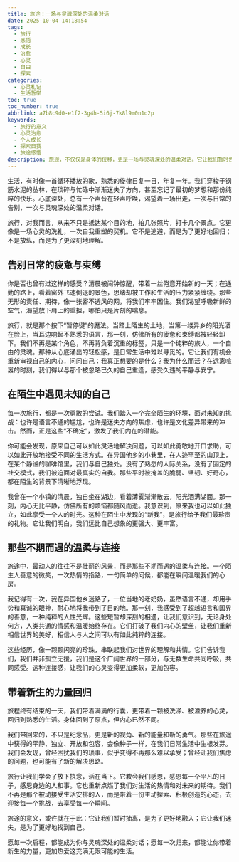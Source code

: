 ```yaml
---
title: 旅途：一场与灵魂深处的温柔对话
date: 2025-10-04 14:18:54
tags:
  - 旅行
  - 感悟
  - 成长
  - 治愈
  - 心灵
  - 自由
  - 探索
categories:
  - 心灵札记
  - 生活哲学
toc: true
toc_number: true
abbrlink: a7b8c9d0-e1f2-3g4h-5i6j-7k8l9m0n1o2p
keywords:
  - 旅行的意义
  - 心灵治愈
  - 个人成长
  - 探索自我
  - 旅途感悟
description: 旅途，不仅仅是身体的位移，更是一场与灵魂深处的温柔对话。它让我们暂时告别日常的喧嚣与疲惫，在陌生的风景中遇见未知的自己，感受不期而遇的温暖，最终带着新生的力量回归。这篇文章将带你走进旅行的内在世界，感受它如何治愈、启发并重塑我们的心灵。
---
```


生活，有时像一首循环播放的歌，熟悉的旋律日复一日，年复一年。我们穿梭于钢筋水泥的丛林，在琐碎与忙碌中渐渐迷失了方向，甚至忘记了最初的梦想和那份纯粹的快乐。心底深处，总有一个声音在轻声呼唤，渴望着一场出走，一次与日常的告别，一次与灵魂深处的温柔对话。

旅行，对我而言，从来不只是抵达某个目的地，拍几张照片，打卡几个景点。它更像是一场心灵的洗礼，一次自我重塑的契机。它不是逃避，而是为了更好地回归；不是放纵，而是为了更深刻地理解。

## 告别日常的疲惫与束缚

你是否也曾有过这样的感受？清晨被闹钟惊醒，带着一丝倦意开始新的一天；在通勤的路上，看着窗外飞速倒退的景色，思绪却被工作和生活的压力紧紧缠绕。那些无形的责任、期待，像一张密不透风的网，将我们牢牢困住。我们渴望呼吸新鲜的空气，渴望放下肩上的重担，哪怕只是片刻的喘息。

旅行，就是那个按下“暂停键”的魔法。当踏上陌生的土地，当第一缕异乡的阳光洒在脸上，当耳边响起不熟悉的语言，那一刻，仿佛所有的疲惫和束缚都被轻轻卸下。我们不再是某个角色，不再背负着沉重的标签，只是一个纯粹的旅人，一个自由的灵魂。那种从心底涌出的轻松感，是日常生活中难以寻觅的。它让我们有机会重新审视自己的内心，问问自己：我真正想要的是什么？我为什么而活？在远离喧嚣的时刻，我们得以与那个被忽略已久的自己重逢，感受久违的平静与安宁。

## 在陌生中遇见未知的自己

每一次旅行，都是一次勇敢的尝试。我们踏入一个完全陌生的环境，面对未知的挑战：也许是语言不通的尴尬，也许是迷失方向的焦虑，也许是文化差异带来的冲击。然而，正是这些“不确定”，激发了我们内在的潜能。

你可能会发现，原来自己可以如此灵活地解决问题，可以如此勇敢地开口求助，可以如此开放地接受不同的生活方式。在异国他乡的小巷里，在人迹罕至的山顶上，在某个静谧的咖啡馆里，我们与自己独处。没有了熟悉的人际关系，没有了固定的社交模式，我们被迫面对最真实的自我。那些平时被掩盖的脆弱、坚韧、好奇心，都在陌生的背景下清晰地浮现。

我曾在一个小镇的清晨，独自坐在湖边，看着薄雾渐渐散去，阳光洒满湖面。那一刻，内心无比平静，仿佛所有的烦恼都随风而逝。我意识到，原来我也可以如此独立，如此享受一个人的时光。这种在陌生中发现的“新我”，是旅行给予我们最珍贵的礼物。它让我们明白，我们远比自己想象的更强大、更丰富。

## 那些不期而遇的温柔与连接

旅途中，最动人的往往不是壮丽的风景，而是那些不期而遇的温柔与连接。一个陌生人善意的微笑，一次热情的指路，一句简单的问候，都能在瞬间温暖我们的心房。

我记得有一次，我在异国他乡迷路了，一位当地的老奶奶，虽然语言不通，却用手势和真诚的眼神，耐心地将我带到了目的地。那一刻，我感受到了超越语言和国界的善意，一种纯粹的人性光辉。这些短暂却深刻的相遇，让我们意识到，无论身处何方，人类共通的情感和温暖始终存在。它们打破了我们内心的壁垒，让我们重新相信世界的美好，相信人与人之间可以有如此纯粹的连接。

这些经历，像一颗颗闪亮的珍珠，串联起我们对世界的理解和共情。它们告诉我们，我们并非孤立无援，我们是这个广阔世界的一部分，与无数生命共同呼吸，共同感受。这种连接感，让我们的心灵变得更加柔软，更加包容。

## 带着新生的力量回归

旅程终有结束的一天，我们带着满满的行囊，更带着一颗被洗涤、被滋养的心灵，回归到熟悉的生活。身体回到了原点，但内心已然不同。

我们带回来的，不只是纪念品，更是新的视角、新的能量和新的勇气。那些在旅途中获得的平静、独立、开放和包容，会像种子一样，在我们日常生活中生根发芽。我们会发现，曾经困扰我们的琐事，似乎变得不再那么难以承受；曾经让我们焦虑的问题，也可能有了新的解决思路。

旅行让我们学会了放下执念，活在当下。它教会我们感恩，感恩每一个平凡的日子，感恩身边的人和事。它也重新点燃了我们对生活的热情和对未来的期待。我们不再是那个被动接受生活安排的人，而是带着一份主动探索、积极创造的心态，去迎接每一个挑战，去享受每一个瞬间。

旅途的意义，或许就在于此：它让我们暂时抽离，是为了更好地融入；它让我们迷失，是为了更好地找到自己。

愿每一次启程，都能成为你与灵魂深处的温柔对话；愿每一次归来，都能让你带着新生的力量，更加热爱这充满无限可能的生活。